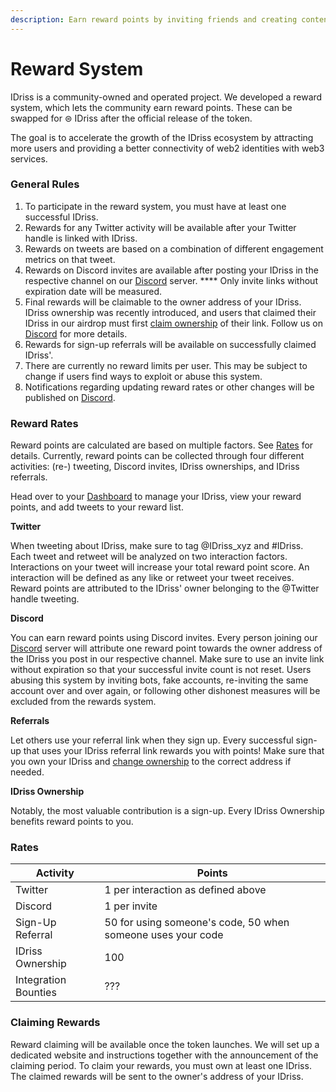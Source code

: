 ```yaml
---
description: Earn reward points by inviting friends and creating content
---
```


# Reward System

IDriss is a community-owned and operated project. We developed a reward system, which lets the community earn reward points. These can be swapped for ⊜ IDriss after the official release of the token.

The goal is to accelerate the growth of the IDriss ecosystem by attracting more users and providing a better connectivity of web2 identities with web3 services.

### **General Rules**

1. To participate in the reward system, you must have at least one successful IDriss.
2. Rewards for any Twitter activity will be available after your Twitter handle is linked with IDriss.
3. Rewards on tweets are based on a combination of different engagement metrics on that tweet.
4. Rewards on Discord invites are available after posting your IDriss in the respective channel on our [Discord](https://discord.gg/RJhJKamjw5) server. **** Only invite links without expiration date will be measured.
5. Final rewards will be claimable to the owner address of your IDriss. IDriss ownership was recently introduced, and users that claimed their IDriss in our airdrop must first [claim ownership](https://www.idriss.xyz/dashboard) of their link. Follow us on [Discord](https://discord.gg/RJhJKamjw5) for more details.
6. Rewards for sign-up referrals will be available on successfully claimed IDriss'.
7. There are currently no reward limits per user. This may be subject to change if users find ways to exploit or abuse this system.
8. Notifications regarding updating reward rates or other changes will be published on [Discord](https://discord.gg/RJhJKamjw5).

### Reward Rates

Reward points are calculated are based on multiple factors. See [Rates](rewards-system.md#rates) for details. Currently, reward points can be collected through four different activities: (re-) tweeting, Discord invites, IDriss ownerships, and IDriss referrals.

Head over to your [Dashboard](https://www.idriss.xyz/dashboard) to manage your IDriss, view your reward points, and add tweets to your reward list.

**Twitter**

When tweeting about IDriss, make sure to tag @IDriss\_xyz and #IDriss. Each tweet and retweet will be analyzed on two interaction factors. Interactions on your tweet will increase your total reward point score. An interaction will be defined as any like or retweet your tweet receives. Reward points are attributed to the IDriss' owner belonging to the @Twitter handle tweeting.

**Discord**

You can earn reward points using Discord invites. Every person joining our [Discord](https://discord.gg/RJhJKamjw5) server will attribute one reward point towards the owner address of the IDriss you post in our respective channel. Make sure to use an invite link without expiration so that your successful invite count is not reset. Users abusing this system by inviting bots, fake accounts, re-inviting the same account over and over again, or following other dishonest measures will be excluded from the rewards system.

**Referrals**

Let others use your referral link when they sign up. Every successful sign-up that uses your IDriss referral link rewards you with points! Make sure that you own your IDriss and [change ownership](https://www.idriss.xyz/dashboard) to the correct address if needed.

**IDriss Ownership**

Notably, the most valuable contribution is a sign-up. Every IDriss Ownership benefits reward points to you.

### **Rates**

| Activity             | Points                                                      |
| -------------------- | ----------------------------------------------------------- |
| Twitter              | 1 per interaction as defined above                          |
| Discord              | 1 per invite                                                |
| Sign-Up Referral     | 50 for using someone's code, 50 when someone uses your code |
| IDriss Ownership     | 100                                                         |
| Integration Bounties | ???                                                         |

### **Claiming Rewards**

Reward claiming will be available once the token launches. We will set up a dedicated website and instructions together with the announcement of the claiming period. To claim your rewards, you must own at least one IDriss. The claimed rewards will be sent to the owner's address of your IDriss.
